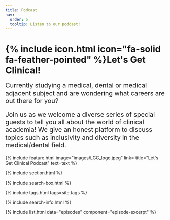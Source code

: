 ```yaml
---
title: Podcast
nav:
  order: 5
  tooltip: Listen to our podcast!
---
```


# {% include icon.html icon="fa-solid fa-feather-pointed" %}Let's Get Clinical!
<span style="font-size: 20px;">
Currently studying a medical, dental or medical adjacent subject and are wondering what careers are out there for you?

Join us as we welcome a diverse series of special guests to tell you all about the world of clinical academia! We give an honest platform to discuss topics such as inclusivity and diversity in the medical/dental field. 

</span>

{%
  include feature.html
  image="images/LGC_logo.jpeg"
  link=
  title="Let's Get Clinical Podcast"
  text=text
%}

{% include section.html %}

{% include search-box.html %}

{% include tags.html tags=site.tags %}

{% include search-info.html %}

{% include list.html data="episodes" component="episode-excerpt" %}
